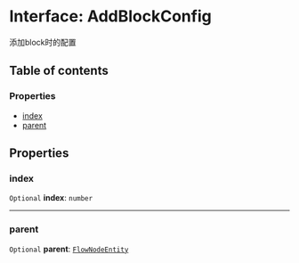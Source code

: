 # Interface: AddBlockConfig

添加block时的配置

## Table of contents

### Properties

* [index](/auto-docs/document/interfaces/AddBlockConfig.md#index)
* [parent](/auto-docs/document/interfaces/AddBlockConfig.md#parent)

## Properties

### index

`Optional` **index**: `number`

***

### parent

`Optional` **parent**: [`FlowNodeEntity`](/auto-docs/document/classes/FlowNodeEntity-1.md)
